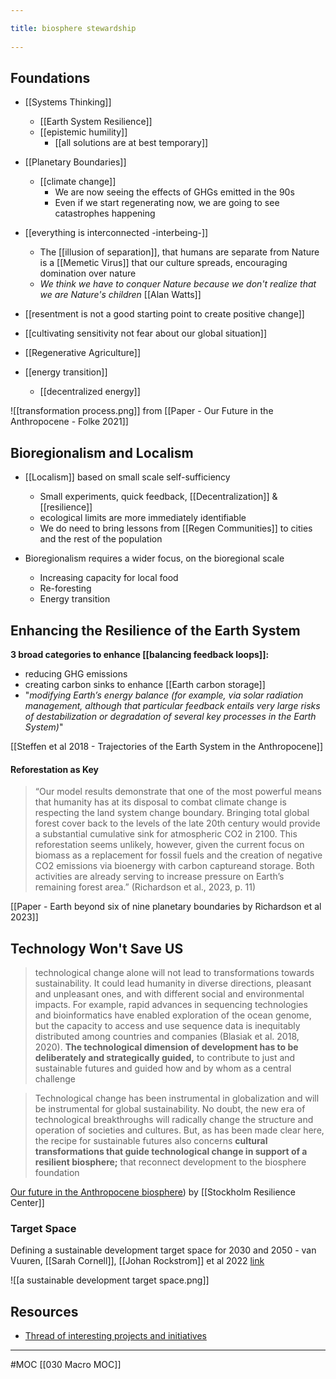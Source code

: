```yaml
---
title: biosphere stewardship 
---
```

## Foundations
- [[Systems Thinking]]
	- [[Earth System Resilience]]
	- [[epistemic humility]]
		- [[all solutions are at best temporary]]
- [[Planetary Boundaries]]
	- [[climate change]]
		- We are now seeing the effects of GHGs emitted in the 90s
		- Even if we start regenerating now, we are going to see catastrophes happening
- [[everything is interconnected -interbeing-]]
	- The [[illusion of separation]], that humans are separate from Nature is a [[Memetic Virus]] that our culture spreads, encouraging domination over nature
	- *We think we have to conquer Nature because we don't realize that we are Nature's children* [[Alan Watts]]
- [[resentment is not a good starting point to create positive change]]
- [[cultivating sensitivity not fear about our global situation]]

- [[Regenerative Agriculture]]
- [[energy transition]]
	- [[decentralized energy]]

![[transformation process.png]]
from [[Paper - Our Future in the Anthropocene - Folke 2021]]

## Bioregionalism and Localism
- [[Localism]] based on small scale self-sufficiency
	- Small experiments, quick feedback, [[Decentralization]] & [[resilience]]
	- ecological limits are more immediately identifiable
	- We do need to bring lessons from [[Regen Communities]] to cities and the rest of the population

- Bioregionalism requires a wider focus, on the bioregional scale
	- Increasing capacity for local food
	- Re-foresting
	- Energy transition

## Enhancing the Resilience of the Earth System
**3 broad categories to enhance [[balancing feedback loops]]:**
- reducing GHG emissions
- creating carbon sinks to enhance [[Earth carbon storage]]
- "*modifying Earth’s energy balance (for example, via solar radiation management, although that particular feedback entails very large risks of destabilization or degradation of several key processes in the Earth System)*"

[[Steffen et al 2018 - Trajectories of the Earth System in the Anthropocene]]

#### Reforestation as Key
> “Our model results demonstrate that one of the most powerful means that humanity has at its disposal to combat climate change is respecting the land system change boundary. Bringing total global forest cover back to the levels of the late 20th century would provide a substantial cumulative sink for atmospheric CO2 in 2100. This reforestation seems unlikely, however, given the current focus on biomass as a replacement for fossil fuels and the creation of negative CO2 emissions via bioenergy with carbon captureand storage. Both activities are already serving to increase pressure on Earth’s remaining forest area.” (Richardson et al., 2023, p. 11) 

[[Paper - Earth beyond six of nine planetary boundaries by Richardson et al 2023]]
## Technology  Won't Save US
> technological change alone will not lead to transformations towards sustainability. It could lead humanity in diverse directions, pleasant and unpleasant ones, and with different social and environmental impacts. For example, rapid advances in sequencing technologies and bioinformatics have enabled exploration of the ocean genome, but the capacity to access and use sequence data is inequitably distributed among countries and companies (Blasiak et al. 2018, 2020). **The technological dimension of development has to be deliberately and strategically guided,** to contribute to just and sustainable futures and guided how and by whom as a central challenge

> Technological change has been instrumental in globalization and will be instrumental for global sustainability. No doubt, the new era of technological breakthroughs will radically change the structure and operation of societies and cultures. But, as has been made clear here, the recipe for sustainable futures also concerns **cultural transformations that guide technological change in support of a resilient biosphere;** that reconnect development to the biosphere foundation

[Our future in the Anthropocene biosphere](https://link.springer.com/article/10.1007/s13280-021-01544-8)) by [[Stockholm Resilience Center]]

### Target Space
Defining a sustainable development target space for 2030 and 2050 - van Vuuren, [[Sarah Cornell]], [[Johan Rockstrom]] et al 2022 [link](https://www.sciencedirect.com/science/article/pii/S2590332222000033)

![[a sustainable development target space.png]]


## Resources
- [Thread of interesting projects and initiatives](https://twitter.com/giorgiop_/status/1368983685404430341)
-------------------
#MOC [[030 Macro MOC]]
